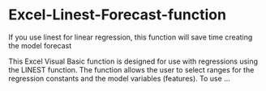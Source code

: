 # Excel-Linest-Forecast-function
If you use linest for linear regression, this function will save time creating the model forecast

This Excel Visual Basic function is designed for use with regressions using the LINEST function.  The function allows the user to select 
ranges for the regression constants and the model variables (features).  To use ... 
